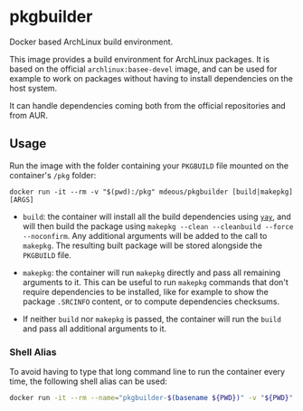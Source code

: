 # pkgbuilder

Docker based ArchLinux build environment.

This image provides a build environment for ArchLinux packages. It is based
on the official `archlinux:basee-devel` image, and can be used for example to
work on packages without having to install dependencies on the host system.

It can handle dependencies coming both from the official repositories and
from AUR.

## Usage

Run the image with the folder containing your `PKGBUILD` file mounted on the
container's `/pkg` folder:

```shell
docker run -it --rm -v "$(pwd):/pkg" mdeous/pkgbuilder [build|makepkg] [ARGS]
```

* `build`: the container will install all the build dependencies using
[`yay`](https://github.com/Jguer/yay), and will then build the package
using `makepkg --clean --cleanbuild --force --noconfirm`. Any additional
arguments will be added to the call to `makepkg`. The resulting built
package will be stored alongside the `PKGBUILD` file.

* `makepkg`: the container will run `makepkg` directly and pass all
remaining arguments to it. This can be useful to run `makepkg` commands
that don't require dependencies to be installed, like for example to
show the package `.SRCINFO` content, or to compute dependencies checksums.

* If neither `build` nor `makepkg` is passed, the container will run the
`build` and pass all additional arguments to it.

### Shell Alias

To avoid having to type that long command line to run the container every
time, the following shell alias can be used:

```bash
docker run -it --rm --name="pkgbuilder-$(basename ${PWD})" -v "${PWD}":/pkg mdeous/pkgbuilder:latest $@
```

